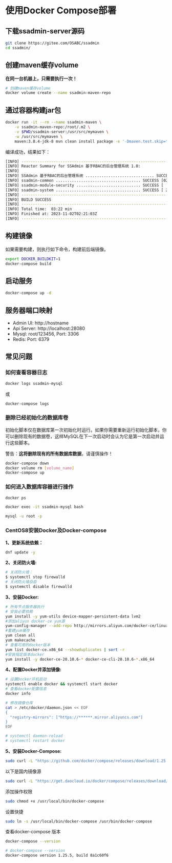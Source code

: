 # 使用Docker Compose部署

## 下载ssadmin-server源码

```bash
git clone https://gitee.com/OSABC/ssadmin
cd ssadmin/
```

## 创建maven缓存volume

**在同一台机器上，只需要执行一次！**

```bash
# 创建maven缓存volume
docker volume create --name ssadmin-maven-repo
```

## 通过容器构建jar包

```bash
docker run -it --rm --name ssadmin-maven \
    -v ssadmin-maven-repo:/root/.m2 \
    -v $PWD/ssadmin-server:/usr/src/mymaven \
    -w /usr/src/mymaven \
    maven:3.8.4-jdk-8 mvn clean install package -e '-Dmaven.test.skip=true'
```

编译成功，结果如下：

```bash
[INFO] ------------------------------------------------------------------------
[INFO] Reactor Summary for SSAdmin 基于RBAC的后台管理系统 1.0:
[INFO] 
[INFO] SSAdmin 基于RBAC的后台管理系统 .............................. SUCCESS [ 12.837 s]
[INFO] ssadmin-common ..................................... SUCCESS [02:37 min]
[INFO] ssadmin-module-security ............................ SUCCESS [  2.930 s]
[INFO] ssadmin-system ..................................... SUCCESS [ 28.531 s]
[INFO] ------------------------------------------------------------------------
[INFO] BUILD SUCCESS
[INFO] ------------------------------------------------------------------------
[INFO] Total time:  03:22 min
[INFO] Finished at: 2023-11-02T02:21:03Z
[INFO] ------------------------------------------------------------------------
```

## 构建镜像

如果需要构建，则执行如下命令，构建前后端镜像。

```bash
export DOCKER_BUILDKIT=1
docker-compose build
```

## 启动服务

```bash
docker-compose up -d
```

## 服务器端口映射

- Admin UI: http://hostname
- Api Server: http://localhost:28080
- Mysql: root/123456, Port: 3306
- Redis: Port: 6379

## 常见问题

### 如何查看容器日志

```bash
docker logs ssadmin-mysql
```

或

```bash
docker-compose logs
```

### 删除已经初始化的数据库卷

初始化脚本仅在数据库第一次初始化时运行。如果你需要重新运行初始化脚本，你可以删除现有的数据卷，这样MySQL在下一次启动时会认为它是第一次启动并运行这些脚本。

警告：**这将删除现有的所有数据库数据**，请谨慎操作！

```bash
docker-compose down
docker volume rm [volume_name]
docker-compose up
```

### 如何进入数据库容器进行操作

```bash
docker ps
```

```bash
docker exec -it ssadmin-mysql bash
```

```bash
mysql -u root -p
```

### CentOS8安装Docker及Docker-compose

**1、更新系统依赖：**

```bash
dnf update -y
```

**2、关闭防火墙:**

```bash
# 关闭防火墙：
$ systemctl stop firewalld
# 关闭防火墙自启
$ systemctl disable firewalld
```

**3、安装Docker:**

```bash
# 所有节点服务器执行
# 安装必要依赖
yum install -y yum-utils device-mapper-persistent-data lvm2
#添加aliyun docker-ce yum源
yum-config-manager --add-repo http://mirrors.aliyun.com/docker-ce/linux/centos/docker-ce.repo
#重建yum缓存
yum clean all
yum makecache
# 查看可用的docker版本
yum list docker-ce.x86_64 --showduplicates | sort -r
#安装指定版本docker
yum install -y docker-ce-20.10.6-* docker-ce-cli-20.10.6-*.x86_64
```

**4、配置Docker并添加镜像:**

```bash
# 设置Docker开机启动
systemctl enable docker && systemctl start docker
# 查看docker配置信息
docker info

# 修改镜像仓库
cat > /etc/docker/daemon.json << EOF
{
  "registry-mirrors": ["https://******.mirror.aliyuncs.com"]
}
EOF

# systemctl daemon-reload 
# systemctl restart docker

```

**5、安装Docker-Compose:**

```bash
sudo curl -L "https://github.com/docker/compose/releases/download/1.25.5/docker-compose-$(uname -s)-$(uname -m)" -o /usr/local/bin/docker-compose
```

以下是国内镜像源

```bash
sudo curl -L "https://get.daocloud.io/docker/compose/releases/download/1.29.1/docker-compose-$(uname -s)-$(uname -m)" > /usr/local/bin/docker-compose
```

添加操作权限

```bash
sudo chmod +x /usr/local/bin/docker-compose
```

设置快捷

```bash
sudo ln -s /usr/local/bin/docker-compose /usr/bin/docker-compose
```

查看docker-compose 版本

```bash
docker-compose --version
```

```bash
# docker-compose --version
docker-compose version 1.25.5, build 8a1c60f6
```

